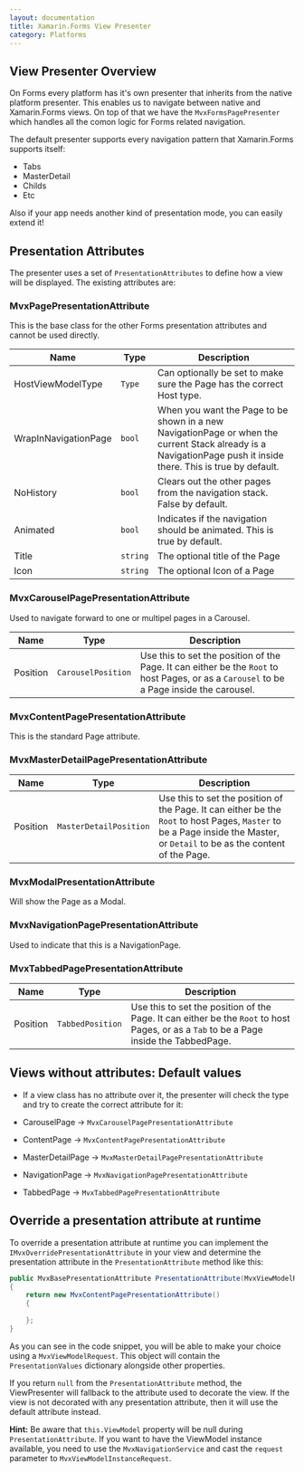 ```yaml
---
layout: documentation
title: Xamarin.Forms View Presenter
category: Platforms
---
```


## View Presenter Overview

On Forms every platform has it's own presenter that inherits from the native platform presenter. This enables us to navigate between native and Xamarin.Forms views. On top of that we have the `MvxFormsPagePresenter` which handles all the comon logic for Forms related navigation.

The default presenter supports every navigation pattern that Xamarin.Forms supports itself:

- Tabs
- MasterDetail
- Childs
- Etc

Also if your app needs another kind of presentation mode, you can easily extend it!

## Presentation Attributes

The presenter uses a set of `PresentationAttributes` to define how a view will be displayed. The existing attributes are:

### MvxPagePresentationAttribute

This is the base class for the other Forms presentation attributes and cannot be used directly.

| Name | Type | Description |
| ---- | ---- | ----------- |
| HostViewModelType | `Type` | Can optionally be set to make sure the Page has the correct Host type. |
| WrapInNavigationPage | `bool` | When you want the Page to be shown in a new NavigationPage or when the current Stack already is a NavigationPage push it inside there. This is true by default. |
| NoHistory | `bool` | Clears out the other pages from the navigation stack. False by default. |
| Animated | `bool` | Indicates if the navigation should be animated. This is true by default. |
| Title | `string` | The optional title of the Page |
| Icon | `string` | The optional Icon of a Page |

### MvxCarouselPagePresentationAttribute

Used to navigate forward to one or multipel pages in a Carousel.

| Name | Type | Description |
| ---- | ---- | ----------- |
| Position | `CarouselPosition` | Use this to set the position of the Page. It can either be the `Root` to host Pages, or as a `Carousel` to be a Page inside the carousel. |

### MvxContentPagePresentationAttribute

This is the standard Page attribute.

### MvxMasterDetailPagePresentationAttribute

| Name | Type | Description |
| ---- | ---- | ----------- |
| Position | `MasterDetailPosition` | Use this to set the position of the Page. It can either be the `Root` to host Pages, `Master` to be a Page inside the Master, or `Detail` to be as the content of the Page. |

### MvxModalPresentationAttribute

Will show the Page as a Modal.

### MvxNavigationPagePresentationAttribute

Used to indicate that this is a NavigationPage.

### MvxTabbedPagePresentationAttribute

| Name | Type | Description |
| ---- | ---- | ----------- |
| Position | `TabbedPosition` | Use this to set the position of the Page. It can either be the `Root` to host Pages, or as a `Tab` to be a Page inside the TabbedPage. |


## Views without attributes: Default values

- If a view class has no attribute over it, the presenter will check the type and try to create the correct attribute for it:

- CarouselPage -> `MvxCarouselPagePresentationAttribute`
- ContentPage -> `MvxContentPagePresentationAttribute`
- MasterDetailPage -> `MvxMasterDetailPagePresentationAttribute`
- NavigationPage -> `MvxNavigationPagePresentationAttribute`
- TabbedPage -> `MvxTabbedPagePresentationAttribute`

## Override a presentation attribute at runtime

To override a presentation attribute at runtime you can implement the `IMvxOverridePresentationAttribute` in your view and determine the presentation attribute in the `PresentationAttribute` method like this:

```c#
public MvxBasePresentationAttribute PresentationAttribute(MvxViewModelRequest request)
{
    return new MvxContentPagePresentationAttribute()
    {
        
    };
}
```

As you can see in the code snippet, you will be able to make your choice using a `MvxViewModelRequest`. This object will contain the `PresentationValues` dictionary alongside other properties. 

If you return `null` from the `PresentationAttribute` method, the ViewPresenter will fallback to the attribute used to decorate the view. If the view is not decorated with any presentation attribute, then it will use the default attribute instead.

__Hint:__ Be aware that `this.ViewModel` property will be null during `PresentationAttribute`. If you want to have the ViewModel instance available, you need to use the `MvxNavigationService` and cast the `request` parameter to `MvxViewModelInstanceRequest`.